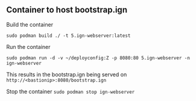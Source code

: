 ## Container to host bootstrap.ign

Build the container

`sudo podman build ./ -t 5.ign-webserver:latest`


Run the container

`sudo podman run -d -v ~/deployconfig:Z -p 8080:80 5.ign-webserver -n ign-webserver`

This results in the bootstrap.ign being served on `http://<bastionip>:8080/bootstrap.ign`



Stop the container
`sudo podman stop ign-webserver` 
